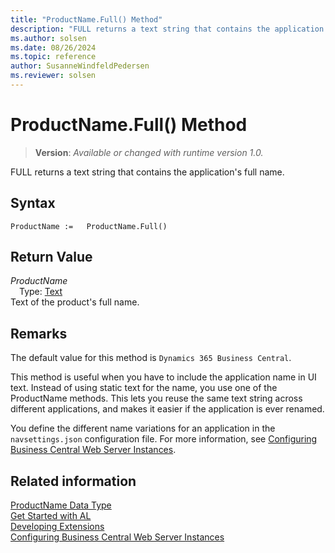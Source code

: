 ```yaml
---
title: "ProductName.Full() Method"
description: "FULL returns a text string that contains the application's full name."
ms.author: solsen
ms.date: 08/26/2024
ms.topic: reference
author: SusanneWindfeldPedersen
ms.reviewer: solsen
---
```

[//]: # (START>DO_NOT_EDIT)
[//]: # (IMPORTANT:Do not edit any of the content between here and the END>DO_NOT_EDIT.)
[//]: # (Any modifications should be made in the .xml files in the ModernDev repo.)
# ProductName.Full() Method
> **Version**: _Available or changed with runtime version 1.0._

FULL returns a text string that contains the application's full name.


## Syntax
```AL
ProductName :=   ProductName.Full()
```

## Return Value
*ProductName*  
&emsp;Type: [Text](../text/text-data-type.md)  
Text of the product's full name.


[//]: # (IMPORTANT: END>DO_NOT_EDIT)

## Remarks

The default value for this method is `Dynamics 365 Business Central`.

This method is useful when you have to include the application name in UI text. Instead of using static text for the name, you use one of the ProductName methods. This lets you reuse the same text string across different applications, and makes it easier if the application is ever renamed.

You define the different name variations for an application in the `navsettings.json` configuration file. For more information, see [Configuring Business Central Web Server Instances](../../../administration/configure-web-server.md).

## Related information
[ProductName Data Type](productname-data-type.md)  
[Get Started with AL](../../devenv-get-started.md)  
[Developing Extensions](../../devenv-dev-overview.md)  
[Configuring Business Central Web Server Instances](../../../administration/configure-web-server.md)